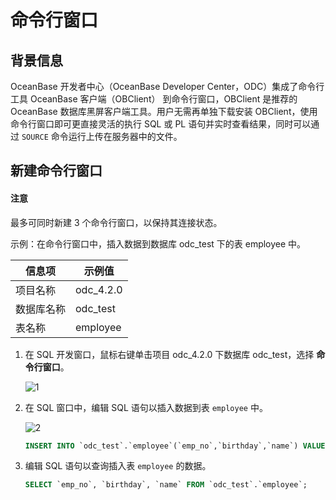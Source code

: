 # 命令行窗口

## 背景信息

OceanBase 开发者中心（OceanBase Developer Center，ODC）集成了命令行工具 OceanBase 客户端（OBClient） 到命令行窗口，OBClient 是推荐的 OceanBase 数据库黑屏客户端工具。用户无需再单独下载安装 OBClient，使用命令行窗口即可更直接灵活的执行 SQL 或 PL 语句并实时查看结果，同时可以通过 `SOURCE` 命令运行上传在服务器中的文件。

## 新建命令行窗口

<main id="notice" type='notice'>
   <h4>注意</h4>
   <p>最多可同时新建 3 个命令行窗口，以保持其连接状态。</p>
</main> 

示例：在命令行窗口中，插入数据到数据库 odc_test 下的表 employee 中。

| 信息项 | 示例值 |
| ------ | ------ |
|项目名称 | odc_4.2.0 |
|数据库名称|odc_test|
|表名称|employee|

1. 在 SQL 开发窗口，鼠标右键单击项目 odc_4.2.0 下数据库 odc_test，选择 **命令行窗口**。

   ![1](https://obbusiness-private.oss-cn-shanghai.aliyuncs.com/doc/img/odc/420/sql-development/command%20line%20window/1.png)

2. 在 SQL 窗口中，编辑 SQL 语句以插入数据到表 `employee` 中。

   ![2](https://obbusiness-private.oss-cn-shanghai.aliyuncs.com/doc/img/odc/420/sql-development/command%20line%20window/2.png)

   ```sql
   INSERT INTO `odc_test`.`employee`(`emp_no`,`birthday`,`name`) VALUES (1001,'2023-07-16','xiaohong');
   ```
3. 编辑 SQL 语句以查询插入表 `employee` 的数据。

   ```sql
   SELECT `emp_no`, `birthday`, `name` FROM `odc_test`.`employee`;
   ```